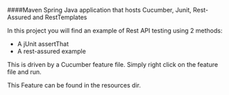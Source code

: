 ####Maven Spring Java application that hosts Cucumber, Junit, Rest-Assured and RestTemplates

In this project you will find an example of Rest API testing using 2 methods:
* A jUnit assertThat
* A rest-assured example  

This is driven by a Cucumber feature file.
Simply right click on the feature file and run.

This Feature can be found in the resources dir.